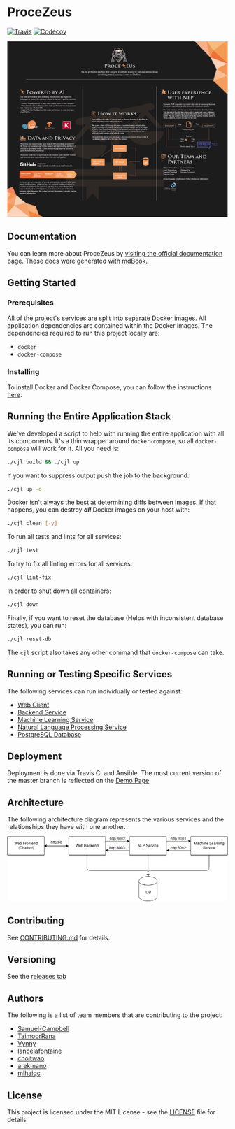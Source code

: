 # ProceZeus

[![Travis](https://img.shields.io/travis/Cyberjusticelab/JusticeAI.svg)](https://travis-ci.org/Cyberjusticelab/JusticeAI/) [![Codecov](https://img.shields.io/codecov/c/github/codecov/example-python.svg)](https://codecov.io/gh/Cyberjusticelab/JusticeAI)

![poster](images/poster.png)

## Documentation

You can learn more about ProceZeus by [visiting the official documentation page](https://cyberjusticelab.github.io/JusticeAI/docs/rendered/). These docs were generated with [mdBook](https://github.com/rust-lang-nursery/mdBook).

## Getting Started

### Prerequisites

All of the project's services are split into separate Docker images. All application dependencies are contained within the Docker images. The dependencies required to run this project locally are:

- `docker`
- `docker-compose`

### Installing

To install Docker and Docker Compose, you can follow the instructions [here](https://docs.docker.com/).

## Running the Entire Application Stack

We've developed a script to help with running the entire application with all its components. It's a thin wrapper around `docker-compose`, so all `docker-compose` will work for it. All you need is:

```bash
./cjl build && ./cjl up
```

If you want to suppress output push the job to the background:

```bash
./cjl up -d
```

Docker isn't always the best at determining diffs between images. If that happens, you can destroy ___all___ Docker images on your host with:
```bash
./cjl clean [-y]
```

To run all tests and lints for all services:

```bash
./cjl test
```

To try to fix all linting errors for all services:

```bash
./cjl lint-fix
```

In order to shut down all containers:

```bash
./cjl down
```

Finally, if you want to reset the database (Helps with inconsistent database states), you can run:

```bash
./cjl reset-db
```

The `cjl` script also takes any other command that `docker-compose` can take.

## Running or Testing Specific Services

The following services can run individually or tested against:
- [Web Client](src/web_client/README.md)
- [Backend Service](src/backend_service/README.md)
- [Machine Learning Service](src/ml_service/README.md)
- [Natural Language Processing Service](src/nlp_service/README.md)
- [PostgreSQL Database](src/postgresql_db/README.md)

## Deployment

Deployment is done via Travis CI and Ansible. The most current version of the master branch is reflected on the [Demo Page](https://capstone.cyberjustice.ca)

## Architecture

The following architecture diagram represents the various services and the relationships they have with one another.

![High Level Architecture](/images/high-level-architecture.png)

## Contributing
See [CONTRIBUTING.md](CONTRIBUTING.md) for details.

## Versioning

See the [releases tab](https://github.com/Cyberjusticelab/JusticeAI/releases)

## Authors

The following is a list of team members that are contributing to the project:
- [Samuel-Campbell](https://github.com/Samuel-Campbell)
- [TaimoorRana](https://github.com/TaimoorRana)
- [Vynny](https://github.com/Vynny)
- [lancelafontaine](https://github.com/lancelafontaine)
- [choitwao](https://github.com/choitwao)
- [arekmano](https://github.com/arekmano)
- [mihaiqc](https://github.com/mihaiqc)


## License

This project is licensed under the MIT License - see the [LICENSE](LICENSE) file for details
